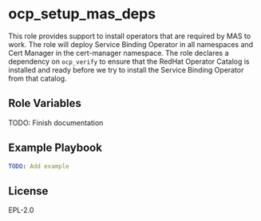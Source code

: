 ocp_setup_mas_deps
==================

This role provides support to install operators that are required by MAS to work. The role will deploy Service Binding Operator in all namespaces and Cert Manager in the cert-manager namespace.  The role declares a dependency on `ocp_verify` to ensure that the RedHat Operator Catalog is installed and ready before we try to install the Service Binding Operator from that catalog.


Role Variables
--------------

TODO: Finish documentation


Example Playbook
----------------

```yaml
TODO: Add example
```

License
-------

EPL-2.0
